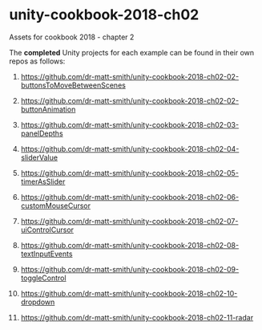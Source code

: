 # unity-cookbook-2018-ch02
Assets for cookbook 2018 - chapter 2

The **completed** Unity projects for each example can be found in their own repos as follows:

1. https://github.com/dr-matt-smith/unity-cookbook-2018-ch02-02-buttonsToMoveBetweenScenes

2. https://github.com/dr-matt-smith/unity-cookbook-2018-ch02-02-buttonAnimation

3. https://github.com/dr-matt-smith/unity-cookbook-2018-ch02-03-panelDepths


4. https://github.com/dr-matt-smith/unity-cookbook-2018-ch02-04-sliderValue

5. https://github.com/dr-matt-smith/unity-cookbook-2018-ch02-05-timerAsSlider

6. https://github.com/dr-matt-smith/unity-cookbook-2018-ch02-06-customMouseCursor

7. https://github.com/dr-matt-smith/unity-cookbook-2018-ch02-07-uiControlCursor

8. https://github.com/dr-matt-smith/unity-cookbook-2018-ch02-08-textInputEvents

9. https://github.com/dr-matt-smith/unity-cookbook-2018-ch02-09-toggleControl

10. https://github.com/dr-matt-smith/unity-cookbook-2018-ch02-10-dropdown

11. https://github.com/dr-matt-smith/unity-cookbook-2018-ch02-11-radar

